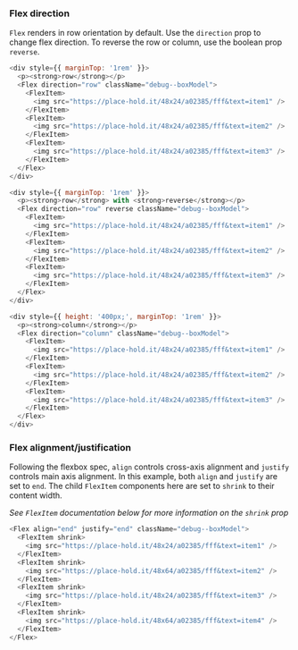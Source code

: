 
### Flex direction
`Flex` renders in row orientation by default. Use the `direction` prop to change flex direction. To reverse the row or column, use the boolean prop `reverse`.

```js
<div style={{ marginTop: '1rem' }}>
  <p><strong>row</strong></p>
  <Flex direction="row" className="debug--boxModel">
    <FlexItem>
      <img src="https://place-hold.it/48x24/a02385/fff&text=item1" />
    </FlexItem>
    <FlexItem>
      <img src="https://place-hold.it/48x24/a02385/fff&text=item2" />
    </FlexItem>
    <FlexItem>
      <img src="https://place-hold.it/48x24/a02385/fff&text=item3" />
    </FlexItem>
  </Flex>
</div>

<div style={{ marginTop: '1rem' }}>
  <p><strong>row</strong> with <strong>reverse</strong></p>
  <Flex direction="row" reverse className="debug--boxModel">
    <FlexItem>
      <img src="https://place-hold.it/48x24/a02385/fff&text=item1" />
    </FlexItem>
    <FlexItem>
      <img src="https://place-hold.it/48x24/a02385/fff&text=item2" />
    </FlexItem>
    <FlexItem>
      <img src="https://place-hold.it/48x24/a02385/fff&text=item3" />
    </FlexItem>
  </Flex>
</div>

<div style={{ height: '400px;', marginTop: '1rem' }}>
  <p><strong>column</strong></p>
  <Flex direction="column" className="debug--boxModel">
    <FlexItem>
      <img src="https://place-hold.it/48x24/a02385/fff&text=item1" />
    </FlexItem>
    <FlexItem>
      <img src="https://place-hold.it/48x24/a02385/fff&text=item2" />
    </FlexItem>
    <FlexItem>
      <img src="https://place-hold.it/48x24/a02385/fff&text=item3" />
    </FlexItem>
  </Flex>
</div>
```

### Flex alignment/justification
Following the flexbox spec, `align` controls cross-axis alignment and `justify` controls main axis alignment. In this example, both `align` and `justify` are set to `end`. The child
`FlexItem` components here are set to `shrink` to their content width.

_See `FlexItem` documentation below for more information on the `shrink` prop_

```js
<Flex align="end" justify="end" className="debug--boxModel">
  <FlexItem shrink>
    <img src="https://place-hold.it/48x24/a02385/fff&text=item1" />
  </FlexItem>
  <FlexItem shrink>
    <img src="https://place-hold.it/48x64/a02385/fff&text=item2" />
  </FlexItem>
  <FlexItem shrink>
    <img src="https://place-hold.it/48x24/a02385/fff&text=item3" />
  </FlexItem>
  <FlexItem shrink>
    <img src="https://place-hold.it/48x64/a02385/fff&text=item4" />
  </FlexItem>
</Flex>
```
